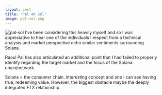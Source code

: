 ```yaml
---
layout: post
title: 'Pal on Sol'
image: pal-sol.png
---
```


![pal-sol]({{site.url}}/assets/img/pal-sol.png)
I’ve been considering this heavily myself and so I was appreciative to hear one of the individuals I respect from a technical analysis and market perspective echo similar sentiments surrounding Solana. 

Raoul Pal has also articulated an additional point that I had failed to properly identify regarding the target market and the focus of the Solana chain/network. 

Solana = the consumer chain. Interesting concept and one I can see having true, redeeming value. However, the biggest obstacle maybe the deeply integrated FTX relationship. 